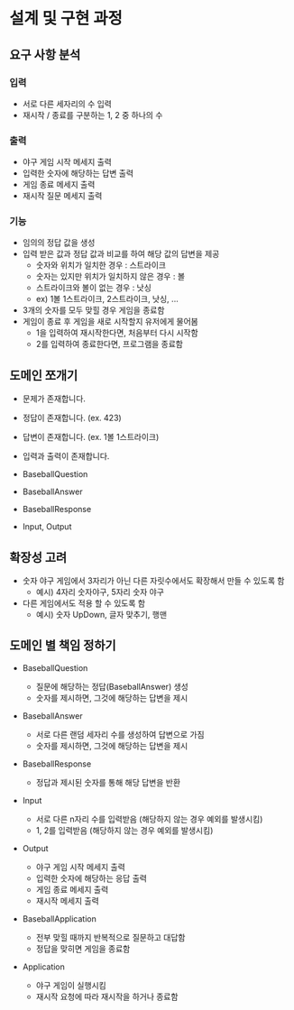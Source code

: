 # 설계 및 구현 과정

## 요구 사항 분석

### 입력
- 서로 다른 세자리의 수 입력
- 재시작 / 종료를 구분하는 1, 2 중 하나의 수

### 출력
- 야구 게임 시작 메세지 출력
- 입력한 숫자에 해당하는 답변 출력
- 게임 종료 메세지 출력
- 재시작 질문 메세지 출력

### 기능
- 임의의 정답 값을 생성
- 입력 받은 값과 정답 값과 비교를 하여 해당 값의 답변을 제공
  - 숫자와 위치가 일치한 경우 : 스트라이크
  - 숫자는 있지만 위치가 일치하지 않은 경우 : 볼
  - 스트라이크와 볼이 없는 경우 : 낫싱
  - ex) 1볼 1스트라이크, 2스트라이크, 낫싱, ...
- 3개의 숫자를 모두 맞힐 경우 게임을 종료함
- 게임이 종료 후 게임을 새로 시작할지 유저에게 물어봄
  - 1을 입력하여 재시작한다면, 처음부터 다시 시작함
  - 2를 입력하여 종료한다면, 프로그램을 종료함

## 도메인 쪼개기

- 문제가 존재합니다.
- 정답이 존재합니다. (ex. 423)
- 답변이 존재합니다. (ex. 1볼 1스트라이크)
- 입력과 출력이 존재합니다.


- BaseballQuestion
- BaseballAnswer
- BaseballResponse
- Input, Output

## 확장성 고려
- 숫자 야구 게임에서 3자리가 아닌 다른 자릿수에서도 확장해서 만들 수 있도록 함
  - 예시) 4자리 숫자야구, 5자리 숫자 야구
- 다른 게임에서도 적용 할 수 있도록 함
  - 예시) 숫자 UpDown, 글자 맞추기, 행맨


## 도메인 별 책임 정하기
- BaseballQuestion 
  - 질문에 해당하는 정답(BaseballAnswer) 생성
  - 숫자를 제시하면, 그것에 해당하는 답변을 제시


- BaseballAnswer
  - 서로 다른 랜덤 세자리 수를 생성하여 답변으로 가짐
  - 숫자를 제시하면, 그것에 해당하는 답변을 제시


- BaseballResponse
  - 정답과 제시된 숫자를 통해 해당 답변을 반환


- Input
  - 서로 다른 n자리 수를 입력받음 (해당하지 않는 경우 예외를 발생시킴)
  - 1, 2를 입력받음 (해당하지 않는 경우 예외를 발생시킴)


- Output
  - 야구 게임 시작 메세지 출력
  - 입력한 숫자에 해당하는 응답 출력
  - 게임 종료 메세지 출력
  - 재시작 메세지 출력


- BaseballApplication
  - 전부 맞힐 때까지 반복적으로 질문하고 대답함
  - 정답을 맞히면 게임을 종료함


- Application
  - 야구 게임이 실행시킴
  - 재시작 요청에 따라 재시작을 하거나 종료함